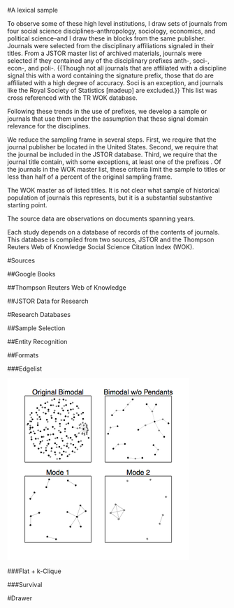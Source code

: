 

#A lexical sample

To observe some of these high level institutions, I draw sets of journals from four social science disciplines–anthropology, sociology, economics, and political science–and I draw these in blocks from the same publisher. Journals were selected from the disciplinary affiliations signaled in their titles. From a JSTOR master list of archived materials, journals were selected if they contained any of the disciplinary prefixes anth-, soci-, econ-, and poli-. {{Though not all journals that are affiliated with a discipline signal this with a word containing the signature prefix, those that do are affiliated with a high degree of accuracy. Soci is an exception, and journals like the Royal Society of Statistics [madeup] are excluded.}} This list was cross referenced with the TR WOK database.

Following these trends in the use of prefixes, we develop a sample or journals that use them under the assumption that these signal domain relevance for the disciplines.





We reduce the sampling frame in several steps. First, we require that the journal publisher be located in the United States. Second, we require that the journal be included in the JSTOR database. Third, we require that the journal title contain, with some exceptions, at least one of the prefixes . Of the  journals in the WOK master list, these criteria limit the sample to  titles or less than half of a percent of the original sampling frame.











The WOK master as of  listed  titles. It is not clear what sample of historical population of journals this represents, but it is a substantial substantive starting point. 











The source data are  observations on  documents spanning  years.









Each study depends on a database of records of the contents of journals. This database is compiled from two sources, JSTOR and the Thompson Reuters Web of Knowledge Social Science Citation Index (WOK).

#Sources

##Google Books

##Thompson Reuters Web of Knowledge

##JSTOR Data for Research

#Research Databases

##Sample Selection

##Entity Recognition

##Formats

###Edgelist





![Mode Projections](~/prd/tex/fig/h-2modes.png)

###Flat + k-Clique










###Survival

#Drawer













